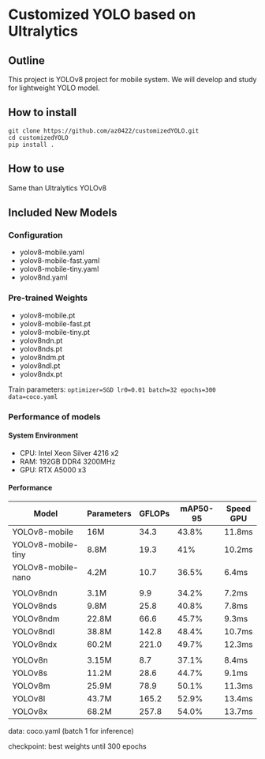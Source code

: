 # Customized YOLO based on Ultralytics
## Outline
This project is YOLOv8 project for mobile system.
We will develop and study for lightweight YOLO model.

## How to install
```
git clone https://github.com/az0422/customizedYOLO.git
cd customizedYOLO
pip install .
```

## How to use
Same than Ultralytics YOLOv8

## Included New Models
### Configuration
 - yolov8-mobile.yaml
 - yolov8-mobile-fast.yaml
 - yolov8-mobile-tiny.yaml
 - yolov8nd.yaml

### Pre-trained Weights
 - yolov8-mobile.pt
 - yolov8-mobile-fast.pt
 - yolov8-mobile-tiny.pt
 - yolov8ndn.pt
 - yolov8nds.pt
 - yolov8ndm.pt
 - yolov8ndl.pt
 - yolov8ndx.pt

Train parameters: `optimizer=SGD lr0=0.01 batch=32 epochs=300 data=coco.yaml`

### Performance of models
#### System Environment
 - CPU: Intel Xeon Silver 4216 x2
 - RAM: 192GB DDR4 3200MHz
 - GPU: RTX A5000 x3

#### Performance
| Model | Parameters | GFLOPs | mAP50-95 | Speed<br>GPU|
|-------|------------|--------|----------|-----------------------|
| YOLOv8-mobile | 16M | 34.3 | 43.8% | 11.8ms |
| YOLOv8-mobile-tiny | 8.8M | 19.3 | 41% | 10.2ms |
| YOLOv8-mobile-nano | 4.2M | 10.7 | 36.5% | 6.4ms |
||
| YOLOv8ndn | 3.1M | 9.9 | 34.2% | 7.2ms |
| YOLOv8nds | 9.8M | 25.8 | 40.8% | 7.8ms |
| YOLOv8ndm | 22.8M | 66.6 | 45.7% | 9.3ms |
| YOLOv8ndl | 38.8M | 142.8 | 48.4% | 10.7ms |
| YOLOv8ndx | 60.2M | 221.0 | 49.7% | 12.3ms |
||
| YOLOv8n | 3.15M | 8.7 | 37.1% | 8.4ms |
| YOLOv8s | 11.2M | 28.6 | 44.7% | 9.1ms |
| YOLOv8m | 25.9M | 78.9 | 50.1% | 11.3ms |
| YOLOv8l | 43.7M | 165.2 | 52.9% | 13.4ms |
| YOLOv8x | 68.2M | 257.8 | 54.0% | 13.7ms

data: coco.yaml (batch 1 for inference)

checkpoint: best weights until 300 epochs
